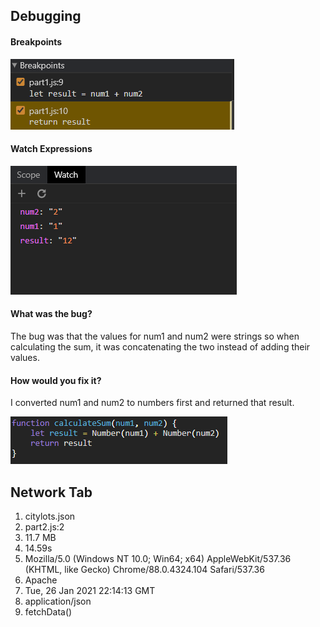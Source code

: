## Debugging
#### Breakpoints
![Image](https://raw.githubusercontent.com/mtvuu/wi21-cse110-lab4/main/part3/Breakpoints.PNG)
#### Watch Expressions
![Image](https://raw.githubusercontent.com/mtvuu/wi21-cse110-lab4/main/part3/Watch.PNG)

#### What was the bug?
The bug was that the values for num1 and num2 were strings so when calculating the sum, it was concatenating the two instead of adding their values.

#### How would you fix it?
I converted num1 and num2 to numbers first and returned that result.

![Image](https://raw.githubusercontent.com/mtvuu/wi21-cse110-lab4/main/part3/Fix.PNG)

## Network Tab
1. citylots.json
2. part2.js:2
3. 11.7 MB
4. 14.59s
5. Mozilla/5.0 (Windows NT 10.0; Win64; x64) AppleWebKit/537.36 (KHTML, like Gecko) Chrome/88.0.4324.104 Safari/537.36
6. Apache
7. Tue, 26 Jan 2021 22:14:13 GMT
8. application/json
9. fetchData()
